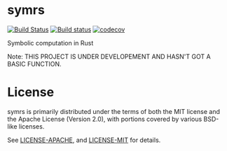 # symrs
[![Build Status](https://travis-ci.org/peng1999/symrs.svg?branch=master)](https://travis-ci.org/peng1999/symrs) [![Build status](https://ci.appveyor.com/api/projects/status/huaq6qv2eymp48ng/branch/master?svg=true)](https://ci.appveyor.com/project/peng1999/symrs/branch/master) [![codecov](https://codecov.io/gh/peng1999/symrs/branch/master/graph/badge.svg)](https://codecov.io/gh/peng1999/symrs)

Symbolic computation in Rust

Note: THIS PROJECT IS UNDER DEVELOPEMENT AND HASN'T GOT A BASIC FUNCTION.

# License

symrs is primarily distributed under the terms of both the MIT license and the Apache License (Version 2.0), with portions covered by various BSD-like licenses.

See [LICENSE-APACHE](LICENSE-APACHE), and [LICENSE-MIT](LICENSE-MIT) for details.

